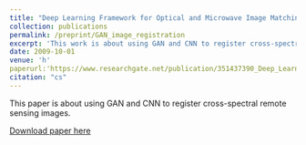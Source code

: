 ```yaml
---
title: "Deep Learning Framework for Optical and Microwave Image Matching"
collection: publications
permalink: /preprint/GAN_image_registration
excerpt: 'This work is about using GAN and CNN to register cross-spectral remote sensing images.'
date: 2009-10-01
venue: 'h'
paperurl:'https://www.researchgate.net/publication/351437390_Deep_Learning_Framework_for_Optical_and_Microwave_Image_Matching'
citation: "cs"
---
```

This paper is about using GAN and CNN to register cross-spectral remote sensing images.

[Download paper here](http://SiddharthSaravanan.github.io/files/PaperDLforIM.pdf)
